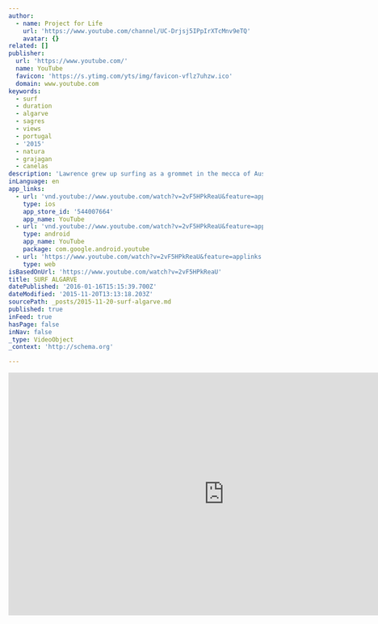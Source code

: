 ```yaml
---
author:
  - name: Project for Life
    url: 'https://www.youtube.com/channel/UC-Drjsj5IPpIrXTcMnv9eTQ'
    avatar: {}
related: []
publisher:
  url: 'https://www.youtube.com/'
  name: YouTube
  favicon: 'https://s.ytimg.com/yts/img/favicon-vflz7uhzw.ico'
  domain: www.youtube.com
keywords:
  - surf
  - duration
  - algarve
  - sagres
  - views
  - portugal
  - '2015'
  - natura
  - grajagan
  - canelas
description: 'Lawrence grew up surfing as a grommet in the mecca of Australian surfing locations, the Gold Coast. Burleigh Heads, Kirra and the Super Bank were all local breaks. At age 16 his wanderlust took him on the classic Australian pilgrimage to Indonesia.'
inLanguage: en
app_links:
  - url: 'vnd.youtube://www.youtube.com/watch?v=2vF5HPkReaU&feature=applinks'
    type: ios
    app_store_id: '544007664'
    app_name: YouTube
  - url: 'vnd.youtube://www.youtube.com/watch?v=2vF5HPkReaU&feature=applinks'
    type: android
    app_name: YouTube
    package: com.google.android.youtube
  - url: 'https://www.youtube.com/watch?v=2vF5HPkReaU&feature=applinks'
    type: web
isBasedOnUrl: 'https://www.youtube.com/watch?v=2vF5HPkReaU'
title: SURF ALGARVE
datePublished: '2016-01-16T15:15:39.700Z'
dateModified: '2015-11-20T13:13:18.203Z'
sourcePath: _posts/2015-11-20-surf-algarve.md
published: true
inFeed: true
hasPage: false
inNav: false
_type: VideoObject
_context: 'http://schema.org'

---
```

<iframe src="https://cdn.embedly.com/widgets/media.html?src=https%3A%2F%2Fwww.youtube.com%2Fembed%2F2vF5HPkReaU%3Ffeature%3Doembed&amp;url=https%3A%2F%2Fwww.youtube.com%2Fwatch%3Fv%3D2vF5HPkReaU&amp;image=https%3A%2F%2Fi.ytimg.com%2Fvi%2F2vF5HPkReaU%2Fhqdefault.jpg&amp;key=b7d04c9b404c499eba89ee7072e1c4f7&amp;type=text%2Fhtml&amp;schema=youtube" width="854" height="480" scrolling="no" frameborder="0" allowfullscreen="allowfullscreen" style=""></iframe>